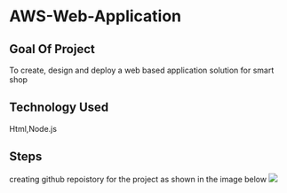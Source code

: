 # AWS-Web-Application 

## Goal Of Project
To create, design and deploy a web based application solution for smart shop

## Technology Used
Html,Node.js

## Steps
creating github repoistory for the project as shown in the image below
[<img src="create_repo.png">](https://github.com/user-attachments/assets/b713b6e6-4f12-4d7e-861e-d512e931c9c2)
